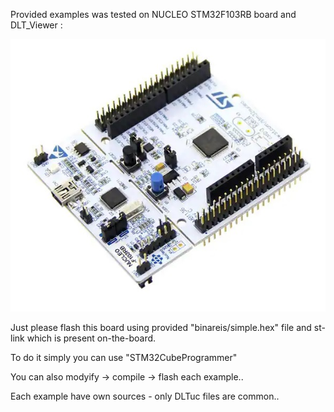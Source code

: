 Provided examples was tested on NUCLEO STM32F103RB board and DLT_Viewer :


![NucleoScreen](https://github.com/trteodor/DLTuc_lib/blob/master/docs/pictures/NucleoBoard.jpg)

Just please flash this board using provided "binareis/simple.hex" file and st-link which is present on-the-board.

To do it simply you can use "STM32CubeProgrammer"


You can also modyify -> compile -> flash each example..

Each example have own sources - only DLTuc files are common..